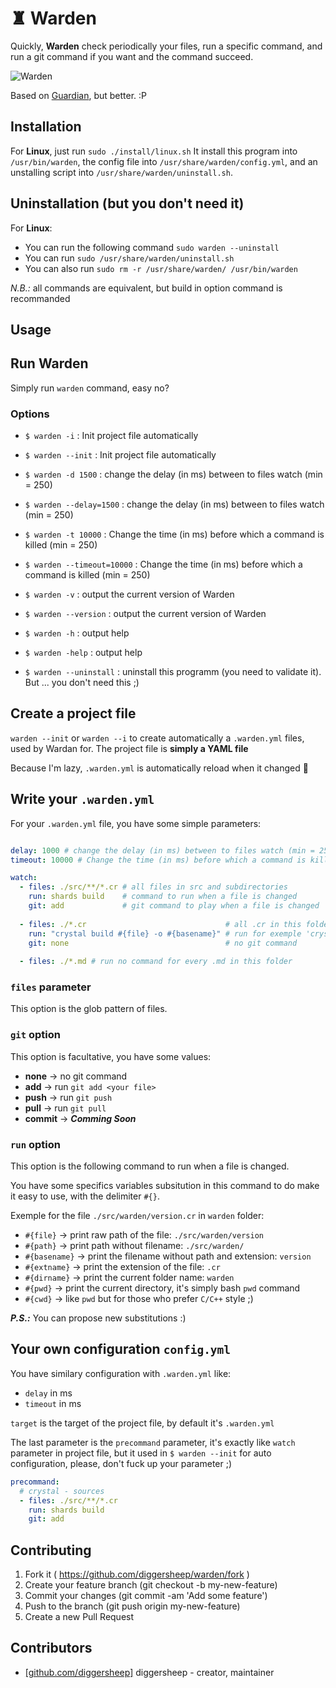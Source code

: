 # ♜ Warden

Quickly, **Warden** check periodically your files, run a specific command, and run a git command if you want and the command succeed. 

![Warden](http://i.imgur.com/KFJj0K9.png)

Based on [Guardian](https://github.com/f/guardian), but better. :P

## Installation

For **Linux**, just run `sudo ./install/linux.sh`
It install this program into `/usr/bin/warden`, the config file into `/usr/share/warden/config.yml`, and an unstalling  script into `/usr/share/warden/uninstall.sh`.

## Uninstallation (but you don't need it)

For **Linux**:
 * You can run the following command `sudo warden --uninstall`
 * You can run `sudo /usr/share/warden/uninstall.sh`
 * You can also run `sudo rm -r /usr/share/warden/ /usr/bin/warden`

*N.B.:* all commands are equivalent, but build in option command is recommanded

## Usage

## Run Warden

Simply run `warden` command, easy no?

### Options

* `$ warden -i`              : Init project file automatically
* `$ warden --init`          : Init project file automatically

* `$ warden -d 1500`         : change the delay (in ms) between to files watch (min = 250)
* `$ warden --delay=1500`    : change the delay (in ms) between to files watch (min = 250)

* `$ warden -t 10000`        : Change the time (in ms) before which a command is killed (min = 250)
* `$ warden --timeout=10000` : Change the time (in ms) before which a command is killed (min = 250)

* `$ warden -v`              : output the current version of Warden
* `$ warden --version`       : output the current version of Warden

* `$ warden -h`              : output help
* `$ warden -help`           : output help

* `$ warden --uninstall`     : uninstall this programm (you need to validate it). But ... you don't need this ;)

## Create a project file

`warden --init` or `warden --i` to create automatically a `.warden.yml` files, used by Wardan for.
The project file is **simply a YAML file**

Because I'm lazy, `.warden.yml` is automatically reload when it changed 🐨

## Write your `.warden.yml`

For your `.warden.yml` file, you have some simple parameters:
```yaml

delay: 1000 # change the delay (in ms) between to files watch (min = 250) [Facultative]
timeout: 10000 # Change the time (in ms) before which a command is killed (min = 250) [Facultative]

watch:
  - files: ./src/**/*.cr # all files in src and subdirectories
    run: shards build    # command to run when a file is changed
    git: add             # git command to play when a file is changed
  
  - files: ./*.cr                               # all .cr in this folder
    run: "crystal build #{file} -o #{basename}" # run for exemple 'crystal build main.cr main'
    git: none                                   # no git command 
    
  - files: ./*.md # run no command for every .md in this folder
```

### `files` parameter
This option is the glob pattern of files.

### `git` option
This option is facultative, you have some values:
  - **none** -> no git command
  - **add** -> run `git add <your file>`
  - **push** -> run `git push`
  - **pull** -> run `git pull`
  - **commit** -> **_Comming Soon_**
  
### `run` option
This option is the following command to run when a file is changed.

You have some specifics variables subsitution in this command to do make it easy to use, with the delimiter `#{}`.

Exemple for the file `./src/warden/version.cr` in `warden` folder:
  - `#{file}` -> print raw path of the file: `./src/warden/version`
  - `#{path}` -> print path without filename: `./src/warden/`
  - `#{basename}` -> print the filename without path and extension: `version`
  - `#{extname}` -> print the extension of the file: `.cr`
  - `#{dirname}` -> print the current folder name: `warden`
  - `#{pwd}` -> print the current directory, it's simply bash `pwd` command
  - `#{cwd}` -> like `pwd` but for those who prefer `C/C++` style ;)

**_P.S.:_** You can propose new substitutions :) 


## Your own configuration `config.yml`

You have similary configuration with `.warden.yml` like:
  - `delay` in ms
  - `timeout` in ms

`target` is the target of the project file, by default it's `.warden.yml`

The last parameter is the `precommand` parameter, it's exactly like `watch` parameter in project file, but it used in `$ warden --init` for auto configuration, please, don't fuck up your parameter ;)

```yaml
precommand:
  # crystal - sources
  - files: ./src/**/*.cr
    run: shards build
    git: add
```

## Contributing

1. Fork it ( https://github.com/diggersheep/warden/fork )
2. Create your feature branch (git checkout -b my-new-feature)
3. Commit your changes (git commit -am 'Add some feature')
4. Push to the branch (git push origin my-new-feature)
5. Create a new Pull Request

## Contributors

- [[github.com/diggersheep]](https://github.com/diggersheep) diggersheep - creator, maintainer
